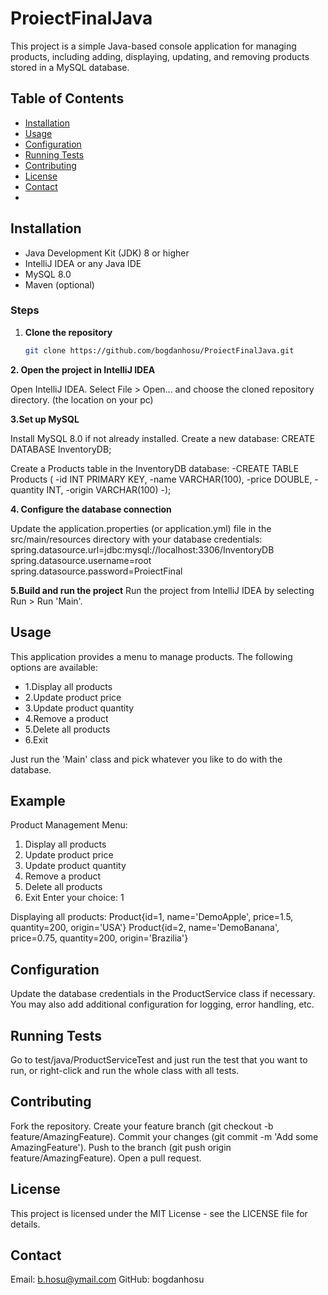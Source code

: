 # ProiectFinalJava
This project is a simple Java-based console application for managing products, including adding, displaying, updating, and removing products stored in a MySQL database.

## Table of Contents

- [Installation](#installation)
- [Usage](#usage)
- [Configuration](#configuration)
- [Running Tests](#running-tests)
- [Contributing](#contributing)
- [License](#license)
- [Contact](#contact)
- 
## Installation

- Java Development Kit (JDK) 8 or higher
- IntelliJ IDEA or any Java IDE
- MySQL 8.0
- Maven (optional)

### Steps

1. **Clone the repository**
   ```bash
   git clone https://github.com/bogdanhosu/ProiectFinalJava.git

   
**2. Open the project in IntelliJ IDEA**

Open IntelliJ IDEA.
Select File > Open... and choose the cloned repository directory. (the location on your pc)

**3.Set up MySQL**

Install MySQL 8.0 if not already installed.
Create a new database:
CREATE DATABASE InventoryDB;

Create a Products table in the InventoryDB database:
-CREATE TABLE Products (
    -id INT PRIMARY KEY,
    -name VARCHAR(100),
    -price DOUBLE,
    -quantity INT,
    -origin VARCHAR(100)
-);


**4. Configure the database connection**

Update the application.properties (or application.yml) file in the src/main/resources directory with your database credentials:
spring.datasource.url=jdbc:mysql://localhost:3306/InventoryDB
spring.datasource.username=root
spring.datasource.password=ProiectFinal

**5.Build and run the project**
Run the project from IntelliJ IDEA by selecting Run > Run 'Main'.


## Usage
This application provides a menu to manage products. The following options are available:

- 1.Display all products
- 2.Update product price
- 3.Update product quantity
- 4.Remove a product
- 5.Delete all products
- 6.Exit

Just run the 'Main' class and pick whatever you like to do with the database.

## Example
Product Management Menu:
1. Display all products
2. Update product price
3. Update product quantity
4. Remove a product
5. Delete all products
6. Exit
Enter your choice: 1

Displaying all products:
Product{id=1, name='DemoApple', price=1.5, quantity=200, origin='USA'}
Product{id=2, name='DemoBanana', price=0.75, quantity=200, origin='Brazilia'}

## Configuration
Update the database credentials in the ProductService class if necessary. You may also add additional configuration for logging, error handling, etc.

## Running Tests
Go to test/java/ProductServiceTest and just run the test that you want to run, or right-click and run the whole class with all tests.

## Contributing

Fork the repository.
Create your feature branch (git checkout -b feature/AmazingFeature).
Commit your changes (git commit -m 'Add some AmazingFeature').
Push to the branch (git push origin feature/AmazingFeature).
Open a pull request.

## License
This project is licensed under the MIT License - see the LICENSE file for details.


## Contact
Email: b.hosu@ymail.com
GitHub: bogdanhosu
